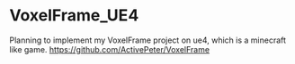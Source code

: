 # VoxelFrame_UE4
Planning to implement my VoxelFrame project on ue4, which is a minecraft like game.
https://github.com/ActivePeter/VoxelFrame
